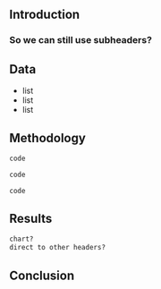 ## Introduction


### So we can still use subheaders?

## Data

- list
- list
- list

## Methodology

```python
code

code

code
```

## Results

```python
chart?
direct to other headers?
```

## Conclusion

